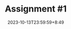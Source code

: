 ---
type: assignment
date: 2023-10-13T23:59:59+8:49
title: 'Assignment #1'
pdf: /static_files/assignments/Assignment 1.pdf
attachment: /static_files/assignments/Assignment 1.zip
#solutions: /static_files/assignments/asg_solutions.pdf
due_event: 
    type: due
    date: 2023-10-27T23:59:59
    description: 'Assignment #1 due'
---